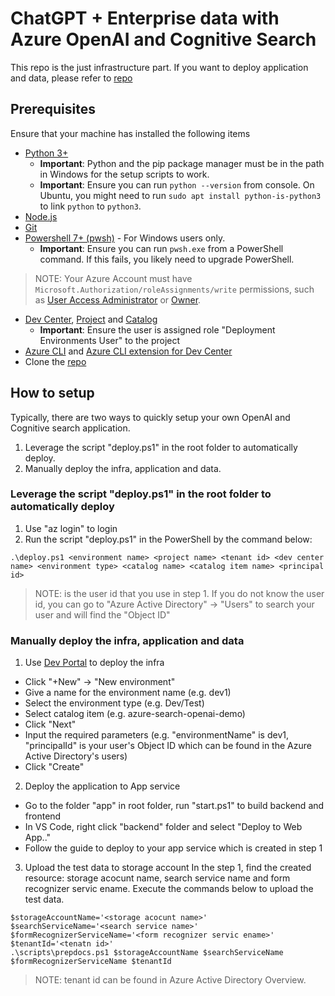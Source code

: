 # ChatGPT + Enterprise data with Azure OpenAI and Cognitive Search
This repo is the just infrastructure part. If you want to deploy application and data, please refer to [repo](https://github.com/luxu-ms/azure-search-openai-demo)

## Prerequisites
Ensure that your machine has installed the following items
- [Python 3+](https://www.python.org/downloads/)
   - **Important**: Python and the pip package manager must be in the path in Windows for the setup scripts to work.
   - **Important**: Ensure you can run `python --version` from console. On Ubuntu, you might need to run `sudo apt install python-is-python3` to link `python` to `python3`.    
- [Node.js](https://nodejs.org/en/download/)
- [Git](https://git-scm.com/downloads)
- [Powershell 7+ (pwsh)](https://github.com/powershell/powershell) - For Windows users only.
   - **Important**: Ensure you can run `pwsh.exe` from a PowerShell command. If this fails, you likely need to upgrade PowerShell.

>NOTE: Your Azure Account must have `Microsoft.Authorization/roleAssignments/write` permissions, such as [User Access Administrator](https://learn.microsoft.com/azure/role-based-access-control/built-in-roles#user-access-administrator) or [Owner](https://learn.microsoft.com/azure/role-based-access-control/built-in-roles#owner). 

- [Dev Center](https://learn.microsoft.com/en-us/azure/deployment-environments/quickstart-create-and-configure-devcenter), [Project](https://learn.microsoft.com/en-us/azure/deployment-environments/quickstart-create-and-configure-projects) and [Catalog](https://learn.microsoft.com/en-us/azure/deployment-environments/how-to-configure-catalog)
   - **Important**: Ensure the user is assigned role "Deployment Environments User" to the project
- [Azure CLI](https://learn.microsoft.com/en-us/cli/azure/install-azure-cli) and [Azure CLI extension for Dev Center](https://learn.microsoft.com/en-us/azure/deployment-environments/how-to-install-devcenter-cli-extension)
- Clone the [repo](https://github.com/luxu-ms/azure-search-openai-demo)

## How to setup
Typically, there are two ways to quickly setup your own OpenAI and Cognitive search application.
1. Leverage the script "deploy.ps1" in the root folder to automatically deploy.
2. Manually deploy the infra, application and data.

### Leverage the script "deploy.ps1" in the root folder to automatically deploy
1. Use "az login" to login
2. Run the script "deploy.ps1" in the PowerShell by the command below:
```
.\deploy.ps1 <environment name> <project name> <tenant id> <dev center name> <environment type> <catalog name> <catalog item name> <principal id>
```
>NOTE: <principal id> is the user id that you use in step 1. If you do not know the user id, you can go to "Azure Active Directory" -> "Users" to search your user and will find the "Object ID"

### Manually deploy the infra, application and data
1. Use [Dev Portal](https://devportal.microsoft.com/) to deploy the infra 
- Click "+New" -> "New environment"
- Give a name for the environment name (e.g. dev1)
- Select the environment type (e.g. Dev/Test)
- Select catalog item (e.g. azure-search-openai-demo)
- Click "Next"
- Input the required parameters (e.g. "environmentName" is dev1, "principalId" is your user's Object ID which can be found in the Azure Active Directory's users)
- Click "Create"

2. Deploy the application to App service
- Go to the folder "app" in root folder, run "start.ps1" to build backend and frontend
- In VS Code, right click "backend" folder and select "Deploy to Web App.."
- Follow the guide to deploy to your app service which is created in step 1

3. Upload the test data to storage account
In the step 1, find the created resource: storage acocunt name, search service name and form recognizer servic ename.
Execute the commands below to upload the test data.

```
$storageAccountName='<storage acocunt name>'
$searchServiceName='<search service name>'
$formRecognizerServiceName='<form recognizer servic ename>'
$tenantId='<tenatn id>'
.\scripts\prepdocs.ps1 $storageAccountName $searchServiceName $formRecognizerServiceName $tenantId
```

>NOTE: tenant id can be found in Azure Active Directory Overview.